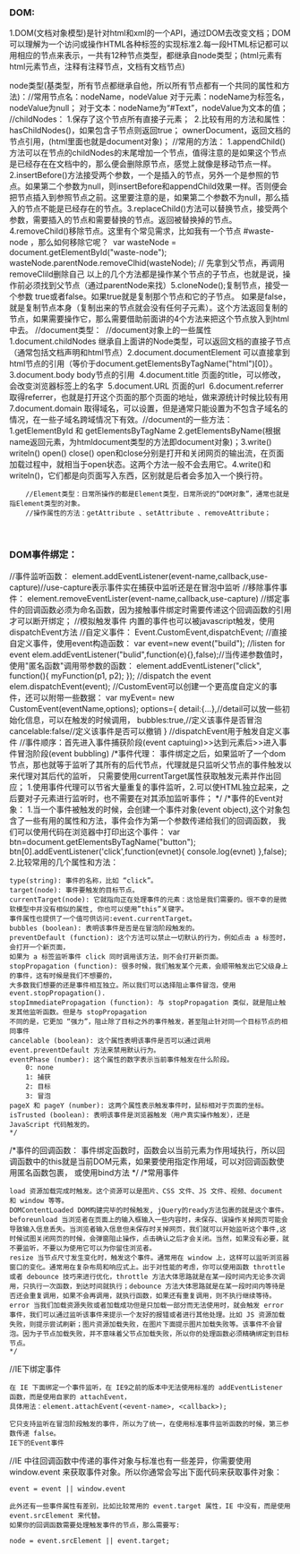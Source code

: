 ### DOM:

​	1.DOM(文档对象模型)是针对html和xml的一个API，通过DOM去改变文档；DOM可以理解为一个访问或操作HTML各种标签的实现标准
​	2.每一段HTML标记都可以用相应的节点来表示，一共有12种节点类型，都继承自node类型；(html元素有html元素节点，注释有注释节点，文档有文档节点)

​	node类型(基类型，所有节点都继承自他，所以所有节点都有一个共同的属性和方法)：
​	//常用节点名：nodeName，nodeValue
​		对于元素：nodeName为标签名，nodeValue为null；
​		对于文本：nodeName为“#Text”，nodeValue为文本的值；
​	//childNodes：
​		1.保存了这个节点所有直接子元素；
​		2.比较有用的方法和属性：
​			hasChildNodes()，如果包含子节点则返回true；
​			ownerDocument，返回文档的节点引用，(html里面也就是document对象)；
​	//常用的方法：
​		1.appendChild()方法可以在节点的childNodes的末尾增加一个节点，值得注意的是如果这个节点是已经存在在文档中的，那么便会删除原节点，
​		感觉上就像是移动节点一样。
​		2.insertBefore()方法接受两个参数，一个是插入的节点，另外一个是参照的节点。如果第二个参数为null，则insertBefore和appendChild效果一样。
​		否则便会把节点插入到参照节点之前。这里要注意的是，如果第二个参数不为null，那么插入的节点不能是已经存在的节点。
​		3.replaceChild()方法可以替换节点，接受两个参数，需要插入的节点和需要替换的节点。返回被替换掉的节点。
​		4.removeChild()移除节点。这里有个常见需求，比如我有一个节点 #waste-node ，那么如何移除它呢？
​			var wasteNode =  document.getElementById("waste-node");
​			wasteNode.parentNode.removeClhid(wasteNode);    // 先拿到父节点，再调用removeClild删除自己
​		以上的几个方法都是操作某个节点的子节点，也就是说，操作前必须找到父节点（通过parentNode来找）
​		5.cloneNode();复制节点，接受一个参数 true或者false。如果true就是复制那个节点和它的子节点。
​			如果是false，就是复制节点本身（复制出来的节点就会没有任何子元素）。这个方法返回复制的节点，
​			如果需要操作它，那么需要借助前面讲的4个方法来把这个节点放入到html中去。
​	//document类型：
​	//document对象上的一些属性
​		1.document.childNodes 继承自上面讲的Node类型，可以返回文档的直接子节点（通常包括文档声明和html节点）
​		2.document.documentElement 可以直接拿到html节点的引用（等价于document.getElementsByTagName("html")[0]）。
​		3.document.body body节点的引用
​		4.document.title  页面的title，可以修改，会改变浏览器标签上的名字
​		5.document.URL 页面的url
​		6.document.referrer 取得referrer，也就是打开这个页面的那个页面的地址，做来源统计时候比较有用
​		7.document.domain 取得域名，可以设置，但是通常只能设置为不包含子域名的情况，在一些子域名跨域情况下有效。
​	//document的一些方法：
​		1.getElementById 和 getElementsByTagName
​		2.getElementsByName(根据name返回元素，为htmldocument类型的方法即document对象)；
​		3.write() writeln() open() close()
​			open和close分别是打开和关闭网页的输出流，在页面加载过程中，就相当于open状态。这两个方法一般不会去用它。
​		4.write()和writeln()，它们都是向页面写入东西，区别就是后者会多加入一个换行符。

		//Element类型：日常所操作的都是Element类型，日常所说的“DOM对象”，通常也就是指Element类型的对象。
		//操作属性的方法：getAttribute 、setAttribute 、removeAttribute；


​		

### DOM事件绑定：

//事件监听函数：
	element.addEventListener(event-name,callback,use-capture)//use-capture表示事件实在捕获中监听还是在冒泡中监听
//移除事件事件：
	element.removeEventLister(event-name,callback,use-capture)
//绑定事件的回调函数必须为命名函数，因为接触事件绑定时需要传递这个回调函数的引用才可以断开绑定；
//模拟触发事件
内置的事件也可以被javascript触发，使用dispatchEvent方法
//自定义事件：
	Event.CustomEvent,dispatchEvent;
//直接自定义事件，使用event构造函数：
var event=new event("build");
//listen for event
	elem.addEventListener("bulid",function(e){},false);//当传递参数值时，使用"匿名函数"调用带参数的函数：
									element.addEventListener("click", function(){ myFunction(p1, p2); });
//dispatch the event
	elem.dispatchEvent(event);
//CustomEvent可以创建一个更高度自定义的事件，还可以附带一些数据：
	var myEvent= new CustomEvent(eventName,options);
	options={
		detail:{...},//detail可以放一些初始化信息，可以在触发的时候调用，
		bubbles:true,//定义该事件是否冒泡
		cancelable:false//定义该事件是否可以撤销
	}
//dispatchEvent用于触发自定义事件
//事件顺序：首先进入事件捕获阶段(event captuing)>>达到元素后>>进入事件冒泡阶段(event bubbling)
/*事件代理：
	事件绑定之后，如果监听了一个dom节点，那也就等于监听了其所有的后代节点，代理就是只监听父节点的事件触发以来代理对其后代的监听，
	只需要使用currentTarget属性获取触发元素并作出回应；
	1.使用事件代理可以节省大量重复的事件监听，2.可以使HTML独立起来，之后要对子元素进行监听时，也不需要在对其添加监听事件；
	*/
/*事件的Event对象：
	1.当一个事件被触发的时候，会创建一个事件对象(event object),这个对象包含了一些有用的属性和方法，事件会作为第一个参数传递给我们的回调函数，
		我们可以使用代码在浏览器中打印出这个事件：
		var btn=document.getElementsByTagName("button");
		btn[0].addEventListener('click',function(evnet){
			console.log(evnet)
		},false);
	2.比较常用的几个属性和方法：
		

    type(string): 事件的名称，比如 “click”。
    target(node): 事件要触发的目标节点。
    currentTarget(node): 它就指向正在处理事件的元素：这恰是我们需要的。很不幸的是微软模型中并没有相似的属性, 你也可以使用”this”关键字。
    事件属性也提供了一个值可供访问:event.currentTarget。
    bubbles (boolean): 表明该事件是否是在冒泡阶段触发的。
    preventDefault (function): 这个方法可以禁止一切默认的行为，例如点击 a 标签时，会打开一个新页面，
    如果为 a 标签监听事件 click 同时调用该方法，则不会打开新页面。
    stopPropagation (function): 很多时候，我们触发某个元素，会顺带触发出它父级身上的事件，这有时候是我们不想要的，
    大多数我们想要的还是事件相互独立。所以我们可以选择阻止事件冒泡，使用event.stopPropagation().
    stopImmediatePropagation (function): 与 stopPropagation 类似，就是阻止触发其他监听函数。但是与 stopPropagation 
    不同的是，它更加 “强力”，阻止除了目标之外的事件触发，甚至阻止针对同一个目标节点的相同事件
    cancelable (boolean): 这个属性表明该事件是否可以通过调用 event.preventDefault 方法来禁用默认行为。
    eventPhase (number): 这个属性的数字表示当前事件触发在什么阶段。
        0: none
        1: 捕获
        2: 目标
        3: 冒泡
    pageX 和 pageY (number): 这两个属性表示触发事件时，鼠标相对于页面的坐标。
    isTrusted (boolean): 表明该事件是浏览器触发（用户真实操作触发），还是 JavaScript 代码触发的。
    */
/*事件的回调函数：
	事件绑定函数时，函数会以当前元素为作用域执行，所以回调函数中的this就是当前DOM元素，如果要使用指定作用域，可以对回调函数使用匿名函数包裹，
	或使用bind方法
	*/
/*常用事件

    load 资源加载完成时触发。这个资源可以是图片、CSS 文件、JS 文件、视频、document 和 window 等等。
    DOMContentLoaded DOM构建完毕的时候触发, jQuery的ready方法包裹的就是这个事件。
    beforeunload 当浏览者在页面上的输入框输入一些内容时，未保存、误操作关掉网页可能会导致输入信息丢失。当浏览者输入信息但未保存时关掉网页，我们就可以开始监听这个事件,这时候试图关闭网页的时候，会弹窗阻止操作，点击确认之后才会关闭。当然，如果没有必要，就不要监听，不要以为使用它可以为你留住浏览者。
    resize 当节点尺寸发生变化时，触发这个事件。通常用在 window 上，这样可以监听浏览器窗口的变化。通常用在复杂布局和响应式上。出于对性能的考虑，你可以使用函数 throttle 或者 debounce 技巧来进行优化，throttle 方法大体思路就是在某一段时间内无论多次调用，只执行一次函数，到达时间就执行；debounce 方法大体思路就是在某一段时间内等待是否还会重复调用，如果不会再调用，就执行函数，如果还有重复调用，则不执行继续等待。
    error 当我们加载资源失败或者加载成功但是只加载一部分而无法使用时，就会触发 error 事件，我们可以通过监听该事件来提示一个友好的报错或者进行其他处理。比如 JS 资源加载失败，则提示尝试刷新；图片资源加载失败，在图片下面提示图片加载失败等。该事件不会冒泡。因为子节点加载失败，并不意味着父节点加载失败，所以你的处理函数必须精确绑定到目标节点。
    */

//IE下绑定事件

	在 IE 下面绑定一个事件监听，在 IE9之前的版本中无法使用标准的 addEventListener 函数，而是使用自家的 attachEvent，
	具体用法：element.attachEvent(<event-name>, <callback>);
	
	它只支持监听在冒泡阶段触发的事件，所以为了统一，在使用标准事件监听函数的时候，第三参数传递 false。
	IE下的Event事件

//IE 中往回调函数中传递的事件对象与标准也有一些差异，你需要使用 window.event 来获取事件对象。所以你通常会写出下面代码来获取事件对象：

	event = event || window.event
	
	此外还有一些事件属性有差别，比如比较常用的 event.target 属性，IE 中没有，而是使用 event.srcElement 来代替。
	如果你的回调函数需要处理触发事件的节点，那么需要写:
	
	node = event.srcElement || event.target;
